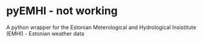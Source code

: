 # pyEMHI - not working
A python wrapper for the Estonian Meterological and Hydrological Insistitute (EMHI) - Estonian weather data
